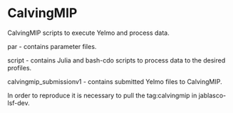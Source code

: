 # CalvingMIP
CalvingMIP scripts to execute Yelmo and process data.

par    - contains parameter files.

script - contains Julia and bash-cdo scripts to process data to the desired profiles.

calvingmip_submissionv1 - contains submitted Yelmo files to CalvingMIP.

In order to reproduce it is necessary to pull the tag:calvingmip in jablasco-lsf-dev.
